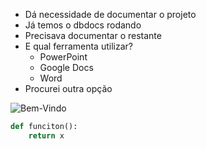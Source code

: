 - Dá necessidade de documentar o projeto
- Já temos o dbdocs rodando
- Precisava documentar o restante
- E qual ferramenta utilizar? 
    - PowerPoint
    - Google Docs
    - Word
- Procurei outra opção

![Bem-Vindo](https://media.giphy.com/media/dZXzmKGKNiJtDxuwGg/giphy.gif)

```python
def funciton():
    return x

```